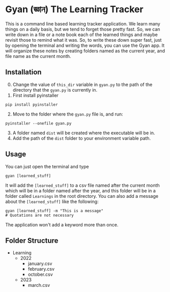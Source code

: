 # Gyan (জ্ঞান) The Learning Tracker
This is a command line based learning tracker application. We learn many things
on a daily basis, but we tend to forget those pretty fast. So, we can write down
in a file or a note book each of the learned things and maybe revisit those to
remind what it was. So, to write these down super fast, just by opening the terminal
and writing the words, you can use the Gyan app. It will organize these notes by
creating folders named as the current year, and file name as the current
month.

## Installation
0. Change the value of ```this_dir``` variable in ```gyan.py``` to the path of the directory
that the ```gyan.py``` is currently in.
1. First install pyinstaller
```
pip install pyinstaller
```
2. Move to the folder where the ```gyan.py``` file is, and run:
```
pyinstaller --onefile gyan.py
```
3. A folder named ```dist``` will be created where the executable will be in.
4. Add the path of the ```dist``` folder to your environment variable path.

## Usage
You can just open the terminal and type
```
gyan [learned_stuff]
```
It will add the ```[learned_stuff]``` to a csv file named after the current month which
will be in a folder named after the year, and this folder will be in a folder
called ```Learnings``` in the root directory.
You can also add a message about the ```[learned_stuff]``` like the following:
```
gyan [learned_stuff] -m "This is a message"
# Quotations are not necessary
```

The application won't add a keyword more than once.

## Folder Structure
- Learning
    - 2022
        - january.csv
        - february.csv
        - october.csv
    - 2023
        - march.csv